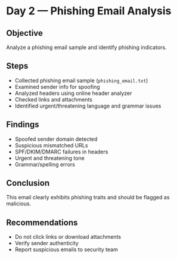# Day 2 — Phishing Email Analysis

## Objective
Analyze a phishing email sample and identify phishing indicators.

## Steps
- Collected phishing email sample (`phishing_email.txt`)
- Examined sender info for spoofing
- Analyzed headers using online header analyzer
- Checked links and attachments
- Identified urgent/threatening language and grammar issues

## Findings
- Spoofed sender domain detected
- Suspicious mismatched URLs
- SPF/DKIM/DMARC failures in headers
- Urgent and threatening tone
- Grammar/spelling errors

## Conclusion
This email clearly exhibits phishing traits and should be flagged as malicious.

## Recommendations
- Do not click links or download attachments
- Verify sender authenticity
- Report suspicious emails to security team
